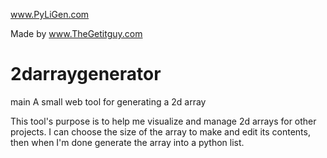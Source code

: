 
www.PyLiGen.com

Made by www.TheGetitguy.com

# 2darraygenerator
 main
A small web tool for generating a 2d array

This tool's purpose is to help me visualize and manage 2d arrays for other projects.
I can choose the size of the array to make and edit its contents, then when I'm done generate the array into a python list.

